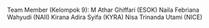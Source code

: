 Team Member (Kelompok 9):
M Athar Ghiffari (ESOK)
Naila Febriana Wahyudi (NAII)
Kirana Adira Syifa (KYRA)
Nisa Trinanda Utami (NICE)

